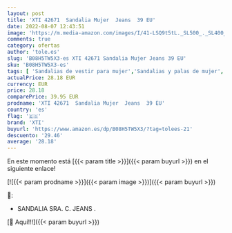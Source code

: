 ```yaml
---
layout: post
title: 'XTI 42671  Sandalia Mujer  Jeans  39 EU'
date: 2022-08-07 12:43:51
image: 'https://m.media-amazon.com/images/I/41-LSQ9t5tL._SL500_._SL400_.jpg'
comments: true
category: ofertas
author: 'tole.es'
slug: 'B08H5TW5X3-es XTI 42671 Sandalia Mujer Jeans 39 EU'
sku: 'B08H5TW5X3-es'
tags: [ 'Sandalias de vestir para mujer','Sandalias y palas de mujer','Zapatos','Zapatos para mujer','Zapatos y complementos','sandalia','xti','🇪🇸', ]
actualPrice: 28.18 EUR
currency: EUR
price: 28.18
comparePrice: 39.95 EUR
prodname: 'XTI 42671  Sandalia Mujer  Jeans  39 EU'
country: 'es'
flag: '🇪🇸'
brand: 'XTI'
buyurl: 'https://www.amazon.es/dp/B08H5TW5X3/?tag=tolees-21'
descuento: '29.46'
average: '28.18'
---
```


En este momento está [{{< param title >}}]({{< param buyurl >}}) en el siguiente enlace!

[![{{< param prodname >}}]({{< param image >}})]({{< param buyurl >}})

🔎:

- SANDALIA SRA. C. JEANS .

[🛒 Aquí!!!]({{< param buyurl >}})
